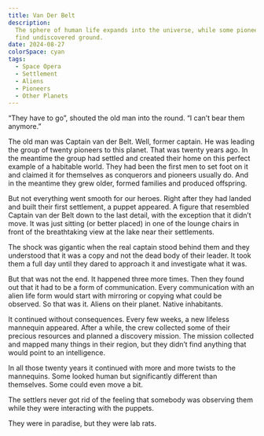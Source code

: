```yaml
---
title: Van Der Belt
description:
  The sphere of human life expands into the universe, while some pioneers still
  find undiscovered ground.
date: 2024-08-27
colorSpace: cyan
tags:
  - Space Opera
  - Settlement
  - Aliens
  - Pioneers
  - Other Planets
---
```


“They have to go”, shouted the old man into the round. “I can’t bear them
anymore.”

The old man was Captain van der Belt. Well, former captain. He was leading the
group of twenty pioneers to this planet. That was twenty years ago. In the
meantime the group had settled and created their home on this perfect example of
a habitable world. They had been the first men to set foot on it and claimed it
for themselves as conquerors and pioneers usually do. And in the meantime they
grew older, formed families and produced offspring.

But not everything went smooth for our heroes. Right after they had landed and
built their first settlement, a puppet appeared. A figure that resembled Captain
van der Belt down to the last detail, with the exception that it didn’t move. It
was just sitting (or better placed) in one of the lounge chairs in front of the
breathtaking view at the lake near their settlements.

The shock was gigantic when the real captain stood behind them and they
understood that it was a copy and not the dead body of their leader. It took
them a full day until they dared to approach it and investigate what it was.

But that was not the end. It happened three more times. Then they found out that
it had to be a form of communication. Every communication with an alien life
form would start with mirroring or copying what could be observed. So that was
it. Aliens on their planet. Native inhabitants.

It continued without consequences. Every few weeks, a new lifeless mannequin
appeared. After a while, the crew collected some of their precious resources and
planned a discovery mission. The mission collected and mapped many things in
their region, but they didn’t find anything that would point to an intelligence.

In all those twenty years it continued with more and more twists to the
mannequins. Some looked human but significantly different than themselves. Some
could even move a bit.

The settlers never got rid of the feeling that somebody was observing them while
they were interacting with the puppets.

They were in paradise, but they were lab rats.
